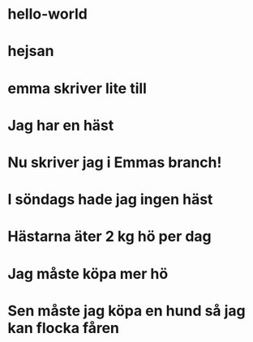 # hello-world
# hejsan

# emma skriver lite till
# Jag har en häst

# Nu skriver jag i Emmas branch!


# I söndags hade jag ingen häst
# Hästarna äter 2 kg hö per dag
# Jag måste köpa mer hö

# Sen måste jag köpa en hund så jag kan flocka fåren

